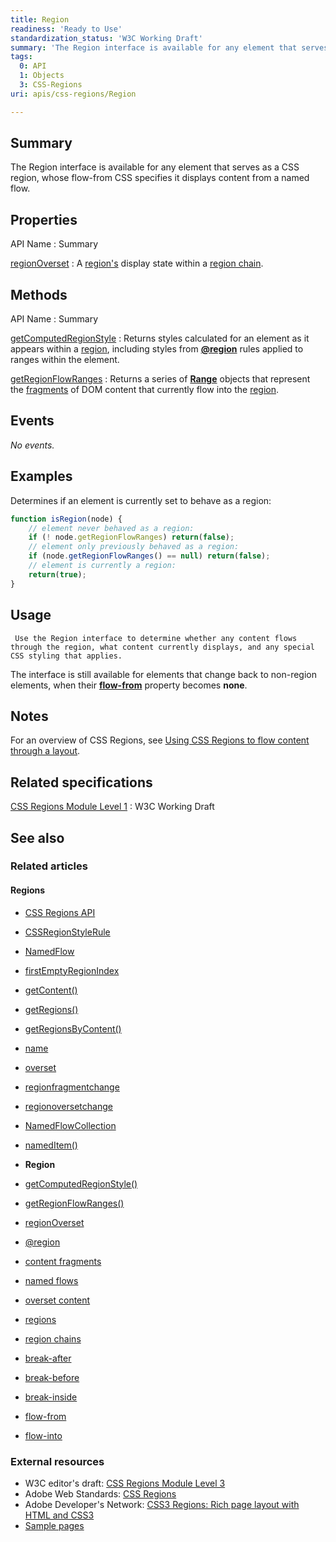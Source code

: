 ```yaml
---
title: Region
readiness: 'Ready to Use'
standardization_status: 'W3C Working Draft'
summary: 'The Region interface is available for any element that serves as a CSS region, whose flow-from CSS specifies it displays content from a named flow.'
tags:
  0: API
  1: Objects
  3: CSS-Regions
uri: apis/css-regions/Region

---
```

## <span>Summary</span>

The Region interface is available for any element that serves as a CSS region, whose flow-from CSS specifies it displays content from a named flow.

## <span>Properties</span>

API Name
:   Summary

[regionOverset](/apis/css-regions/Region/regionOverset)
:   A [region's](/css/concepts/region) display state within a [region chain](/css/concepts/region_chain).

## <span>Methods</span>

API Name
:   Summary

[getComputedRegionStyle](/apis/css-regions/Region/getComputedRegionStyle)
:   Returns styles calculated for an element as it appears within a [region](/css/concepts/region), including styles from [**@region**](/css/atrules/@region) rules applied to ranges within the element.

[getRegionFlowRanges](/apis/css-regions/Region/getRegionFlowRanges)
:   Returns a series of [**Range**](/dom/Range) objects that represent the [fragments](/css/concepts/fragment) of DOM content that currently flow into the [region](/css/concepts/region).

## <span>Events</span>

*No events.*

## <span>Examples</span>

Determines if an element is currently set to behave as a region:

``` js
function isRegion(node) {
    // element never behaved as a region:
    if (! node.getRegionFlowRanges) return(false);
    // element only previously behaved as a region:
    if (node.getRegionFlowRanges() == null) return(false);
    // element is currently a region:
    return(true);
}
```

## <span>Usage</span>

     Use the Region interface to determine whether any content flows through the region, what content currently displays, and any special CSS styling that applies.

The interface is still available for elements that change back to non-region elements, when their [**flow-from**](/css/properties/flow-from) property becomes **none**.

## <span>Notes</span>

For an overview of CSS Regions, see [Using CSS Regions to flow content through a layout](/tutorials/css-regions).

## <span>Related specifications</span>

[CSS Regions Module Level 1](http://www.w3.org/TR/css3-regions/)
:   W3C Working Draft

## <span>See also</span>

### <span>Related articles</span>

#### <span>Regions</span>

-   [CSS Regions API](/apis/css-regions)

-   [CSSRegionStyleRule](/apis/css-regions/CSSRegionStyleRule)

-   [NamedFlow](/apis/css-regions/NamedFlow)

-   [firstEmptyRegionIndex](/apis/css-regions/NamedFlow/firstEmptyRegionIndex)

-   [getContent()](/apis/css-regions/NamedFlow/getContent)

-   [getRegions()](/apis/css-regions/NamedFlow/getRegions)

-   [getRegionsByContent()](/apis/css-regions/NamedFlow/getRegionsByContent)

-   [name](/apis/css-regions/NamedFlow/name)

-   [overset](/apis/css-regions/NamedFlow/overset)

-   [regionfragmentchange](/apis/css-regions/NamedFlow/regionfragmentchange)

-   [regionoversetchange](/apis/css-regions/NamedFlow/regionoversetchange)

-   [NamedFlowCollection](/apis/css-regions/NamedFlowCollection)

-   [namedItem()](/apis/css-regions/NamedFlowCollection/namedItem)

-   **Region**

-   [getComputedRegionStyle()](/apis/css-regions/Region/getComputedRegionStyle)

-   [getRegionFlowRanges()](/apis/css-regions/Region/getRegionFlowRanges)

-   [regionOverset](/apis/css-regions/Region/regionOverset)

-   [@region](/css/atrules/@region)

-   [content fragments](/css/concepts/fragment)

-   [named flows](/css/concepts/named_flow)

-   [overset content](/css/concepts/overset)

-   [regions](/css/concepts/region)

-   [region chains](/css/concepts/region_chain)

-   [break-after](/css/properties/break-after)

-   [break-before](/css/properties/break-before)

-   [break-inside](/css/properties/break-inside)

-   [flow-from](/css/properties/flow-from)

-   [flow-into](/css/properties/flow-into)

### <span>External resources</span>

-   W3C editor's draft: [CSS Regions Module Level 3](http://dev.w3.org/csswg/css3-regions/)
-   Adobe Web Standards: [CSS Regions](http://html.adobe.com/webstandards/cssregions)
-   Adobe Developer's Network: [CSS3 Regions: Rich page layout with HTML and CSS3](http://www.adobe.com/devnet/html5/articles/css3-regions.html)
-   [Sample pages](http://adobe.github.com/web-platform/samples/css-regions)

